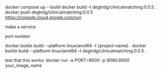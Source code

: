 docker compose up --build
docker build -t degtrdg/clinicalmatching:0.0.5 .
docker push degtrdg/clinicalmatching:0.0.5
https://console.cloud.google.com/run

make a service

port number

docker buildx build --platform linux/amd64 -t {project-name} .
docker buildx build --platform linux/amd64 -t degtrdg/clinicalmatching:0.0.5 .

test that this works:
docker run -e PORT=8000 -p 9090:8000 your_image_name
